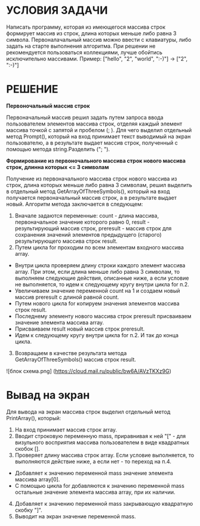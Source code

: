 # **УСЛОВИЯ ЗАДАЧИ**
Написать программу, которая из имеющегося массива строк формирует массив из строк, длина которых меньше либо равна 3 символа. Первоналачальный массив можно ввести с клавиатуры, либо задать на старте выполнения алгоритма. При решении не рекомендуется пользоваться коллекциями, лучше обойтись исключительно массивами. Пример: ["hello", "2", "world", ":-)"] -> ["2", ":-)"]

# РЕШЕНИЕ
**Первоночальный массив строк**

Первоначальный массив решил задать путем запроса ввода пользователем элементов массива строк, отделяя каждый элемент массива точкой с запятой и пробелом (; ). Для чего выделил отдельный метод Prompt(), который на вход принимает текст выводимый на экран пользователю, а в результате выдает массив строк, полученный с помощью метода string.Разделить ("; ").

**Формирование из первоночального массива строк нового массива строк, длинна которых <= 3 символам**

Получение из первоначального массива строк нового массива из строк, длина которых меньше либо равна 3 символам, решил выделить в отдельный метод GetArrayOfThreeSymbols(), который на вход получается первоначальный массив строк, а в результате выдает новый. Алгоритм метода заключается в следующем:

1. Вначале задаются переменные: count - длина массива, первоначальное значение которого равно 0, result - результирующий массив строк, preresult - массив строк для сохранения значений элементов предыдущего (старого) результирующего массива строк result.
2.	Путем цикла for проходим по всем элементам входного массива array.
* Внутри цикла проверяем длину строки каждого элемент массива array. При этом, если длина меньше либо равна 3 символам, то выполняем следующие действия, описанные ниже, а если условие не выполняется, то идем к следующему кругу внутри цикла for п.2.
*	Увеличиваем значение переменной count на 1 и создаем новый массив preresult с длиной равной count.
*	Путем нового цикла for копируем значения элементов массива строк result.
* Последнему элементу нового массива строк preresult присваиваем значение элемента массива array.
*	Присваиваем result новый массив строк preresult.
*	Идем к следующему кругу внутри цикла for п.2. И так до конца цикла.
3.	Возвращаем в качестве результата метода GetArrayOfThreeSymbols() массив строк result.

![блок схема.png] (https://cloud.mail.ru/public/bw6A/AVzTKXz9G)



# Вывад на экран
Для вывода на экран массива строк выделил отдельный метод PrintArray(), который:

1.	На вход принимает массив строк array.
2.	Вводит строковую переменную mass, приравнивая к ней "[" - для визульного восприятия массива пользователем в виде квадратных скобок [].
3.	Проверяет длину массива строк array. Если условие выполняется, то выполняются действие ниже, а если нет - то переход на п.4.

*	Добавляет к значению переменной mass значение элемента массива array[0].
*	С помощью цикла for добавляются к значению переменной mass остальные значение элемента массива array, при их наличии.

4.	Добавляет к значению переменной mass закрывающую квадратную скобку "]".
5.	Выводит на экран значение переменной mass.


